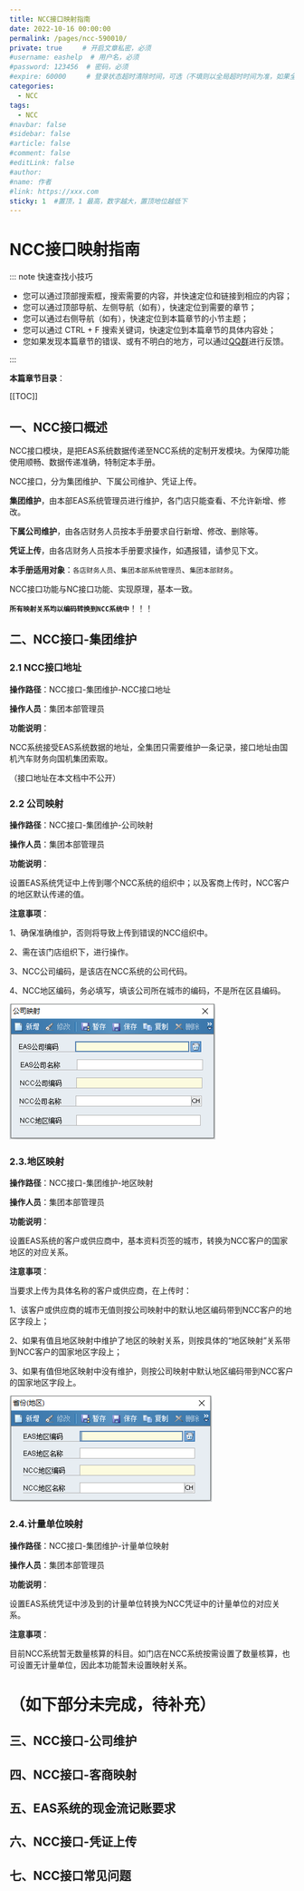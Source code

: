 ```yaml
---
title: NCC接口映射指南
date: 2022-10-16 00:00:00
permalink: /pages/ncc-590010/
private: true     # 开启文章私密，必须
#username: eashelp  # 用户名，必须
#password: 123456  # 密码，必须
#expire: 60000     # 登录状态超时清除时间，可选（不填则以全局超时时间为准，如果全局没有设置，则默认是一天）
categories:
  - NCC
tags:
  - NCC
#navbar: false
#sidebar: false
#article: false
#comment: false
#editLink: false
#author:
#name: 作者
#link: https://xxx.com
sticky: 1  #置顶，1 最高，数字越大，置顶地位越低下
---
```


# NCC接口映射指南

::: note 快速查找小技巧

- 您可以通过顶部搜索框，搜索需要的内容，并快速定位和链接到相应的内容；
- 您可以通过顶部导航、左侧导航（如有），快速定位到需要的章节；
- 您可以通过右侧导航（如有），快速定位到本篇章节的小节主题；
- 您可以通过 CTRL + F 搜索关键词，快速定位到本篇章节的具体内容处；
- 您如果发现本篇章节的错误、或有不明白的地方，可以通过[QQ群](https://jq.qq.com/?_wv=1027&k=Y6HPvi87)进行反馈。

:::

**本篇章节目录**：

[[TOC]]

## 一、NCC接口概述

NCC接口模块，是把EAS系统数据传递至NCC系统的定制开发模块。为保障功能使用顺畅、数据传递准确，特制定本手册。

NCC接口，分为集团维护、下属公司维护、凭证上传。

**集团维护**，由本部EAS系统管理员进行维护，各门店只能查看、不允许新增、修改。

**下属公司维护**，由各店财务人员按本手册要求自行新增、修改、删除等。

**凭证上传**，由各店财务人员按本手册要求操作，如遇报错，请参见下文。

**本手册适用对象**：`各店财务人员`、`集团本部系统管理员`、`集团本部财务`。

NCC接口功能与NC接口功能、实现原理，基本一致。

**`所有映射关系均以编码转换到NCC系统中`**！！！



## 二、NCC接口-集团维护

### 2.1 NCC接口地址

**操作路径**：NCC接口-集团维护-NCC接口地址

**操作人员**：集团本部管理员

**功能说明**：

NCC系统接受EAS系统数据的地址，全集团只需要维护一条记录，接口地址由国机汽车财务向国机集团索取。

（接口地址在本文档中不公开）



### 2.2 公司映射

**操作路径**：NCC接口-集团维护-公司映射

**操作人员**：集团本部管理员

**功能说明**：

设置EAS系统凭证中上传到哪个NCC系统的组织中；以及客商上传时，NCC客户的地区默认传递的值。

**注意事项**：

1、确保准确维护，否则将导致上传到错误的NCC组织中。

2、需在该门店组织下，进行操作。

3、NCC公司编码，是该店在NCC系统的公司代码。

4、NCC地区编码，务必填写，填该公司所在城市的编码，不是所在区县编码。

![](/easpublic/easimg/ncc-590010-01.png)



### 2.3.地区映射

**操作路径**：NCC接口-集团维护-地区映射

**操作人员**：集团本部管理员

**功能说明**：

设置EAS系统的客户或供应商中，基本资料页签的城市，转换为NCC客户的国家地区的对应关系。

**注意事项**：

当要求上传为具体名称的客户或供应商，在上传时：

1、该客户或供应商的城市无值则按公司映射中的默认地区编码带到NCC客户的地区字段上；

2、如果有值且地区映射中维护了地区的映射关系，则按具体的“地区映射”关系带到NCC客户的国家地区字段上；

3、如果有值但地区映射中没有维护，则按公司映射中默认地区编码带到NCC客户的国家地区字段上。

![](/easpublic/easimg/ncc-590010-02.png)

### 2.4.计量单位映射

**操作路径**：NCC接口-集团维护-计量单位映射

**操作人员**：集团本部管理员

**功能说明**：

设置EAS系统凭证中涉及到的计量单位转换为NCC凭证中的计量单位的对应关系。

**注意事项**：

目前NCC系统暂无数量核算的科目。如门店在NCC系统按需设置了数量核算，也可设置无计量单位，因此本功能暂未设置映射关系。



# （如下部分未完成，待补充）

## 三、NCC接口-公司维护



## 四、NCC接口-客商映射



## 五、EAS系统的现金流记账要求



## 六、NCC接口-凭证上传



## 七、NCC接口常见问题

